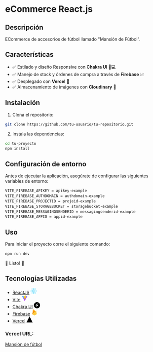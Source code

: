 # eCommerce React.js

## Descripción

ECommerce de accesorios de fútbol llamado "Mansión de Fútbol".

## Características

- ✅ Estilado y diseño Responsive con **Chakra UI** 📱💻
- ✅ Manejo de stock y órdenes de compra a través de **Firebase** 📈
- ✅ Desplegado con **Vercel** 🚀
- ✅ Almacenamiento de imágenes con **Cloudinary** 💾

## Instalación

1. Clona el repositorio:

```bash
git clone https://github.com/tu-usuario/tu-repositorio.git
```

2. Instala las dependencias:

```bash
cd tu-proyecto
npm install
```

## Configuración de entorno

Antes de ejecutar la aplicación, asegúrate de configurar las siguientes variables de entorno:

```bash
VITE_FIREBASE_APIKEY = apikey-example
VITE_FIREBASE_AUTHDOMAIN = authdomain-example
VITE_FIREBASE_PROJECTID = projeid-example
VITE_FIREBASE_STORAGEBUCKET = storagebucket-example
VITE_FIREBASE_MESSAGINGSENDERID = messagingsenderid-example
VITE_FIREBASE_APPID = appid-example
```

## Uso

Para iniciar el proyecto corre el siguiente comando:

```bash
npm run dev
```

🚀 Listo! 🚀

## Tecnologías Utilizadas

- [ReactJS](https://react.dev/) <img  src="public/react.png" alt="React" width="20" height="20">
- [Vite](https://vitejs.dev/) <img src="public/vite.svg" alt="Vite" width="20" height="20">
- [Chakra UI](https://chakra-ui.com/) <img src="public/chakra.png" alt="Chakra UI" width="20" height="20">
- [Firebase](https://firebase.google.com/?hl=es) <img src="public/firebase.svg" alt="Firebase" width="20" height="20">
- [Vercel](https://vercel.com/) <img src="public/vercel.png" alt="Vercel" width="20" height="20">

### Vercel URL:

[Mansión de fútbol](https://react-ecommerce-sooty.vercel.app/)
